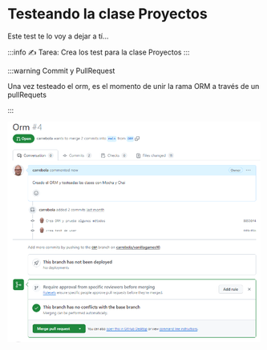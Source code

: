 
# Testeando la clase Proyectos

Este test te lo voy a dejar a tí...

:::info ✍ Tarea: Crea los test para la clase Proyectos
:::


:::warning Commit y PullRequest

Una vez testeado el orm, es el momento de unir la rama ORM a través de un pullRequets

:::

![Alt text](image-6.png)